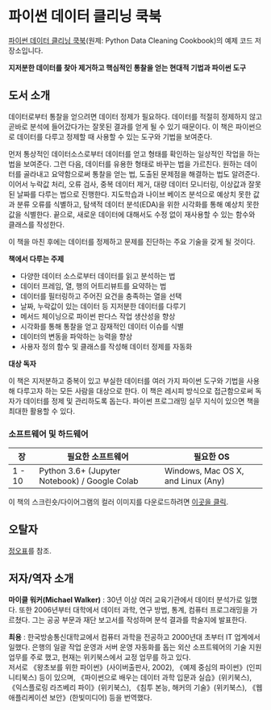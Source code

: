 # 파이썬 데이터 클리닝 쿡북

[파이썬 데이터 클리닝 쿡북](https://wikibook.co.kr/data-cleansing/)(원제: Python Data Cleaning Cookbook)의 예제 코드 저장소입니다.

**지저분한 데이터를 찾아 제거하고 핵심적인 통찰을 얻는 현대적 기법과 파이썬 도구**

## 도서 소개

데이터로부터 통찰을 얻으려면 데이터 정제가 필요하다. 데이터를 적절히 정제하지 않고 곧바로 분석에 들어갔다가는 잘못된 결과를 얻게 될 수 있기 때문이다. 이 책은 파이썬으로 데이터를 다루고 정제할 때 사용할 수 있는 도구와 기법을 보여준다.

먼저 통상적인 데이터소스로부터 데이터를 얻고 형태를 확인하는 일상적인 작업을 하는 법을 보여준다. 그런 다음, 데이터를 유용한 형태로 바꾸는 법을 가르친다. 원하는 데이터를 골라내고 요약함으로써 통찰을 얻는 법, 도출된 문제점을 해결하는 법도 알려준다. 이어서 누락값 처리, 오류 검사, 중복 데이터 제거, 대량 데이터 모니터링, 이상값과 잘못된 날짜를 다루는 법으로 진행한다. 지도학습과 나이브 베이즈 분석으로 예상치 못한 값과 분류 오류를 식별하고, 탐색적 데이터 분석(EDA)을 위한 시각화를 통해 예상치 못한 값을 식별한다. 끝으로, 새로운 데이터에 대해서도 수정 없이 재사용할 수 있는 함수와 클래스를 작성한다.

이 책을 마친 후에는 데이터를 정제하고 문제를 진단하는 주요 기술을 갖게 될 것이다.

**책에서 다루는 주제**
* 다양한 데이터 소스로부터 데이터를 읽고 분석하는 법
* 데이터 프레임, 열, 행의 어트리뷰트를 요약하는 법
* 데이터를 필터링하고 주어진 요건을 충족하는 열을 선택
* 날짜, 누락값이 있는 데이터 등 지저분한 데이터를 다루기
* 메서드 체이닝으로 파이썬 판다스 작업 생산성을 향상
* 시각화를 통해 통찰을 얻고 잠재적인 데이터 이슈를 식별
* 데이터의 변동을 파악하는 능력을 향상
* 사용자 정의 함수 및 클래스를 작성해 데이터 정제를 자동화


**대상 독자**

이 책은 지저분하고 중복이 있고 부실한 데이터를 여러 가지 파이썬 도구와 기법을 사용해 다루고자 하는 모든 사람을 대상으로 한다. 이 책은 레시피 방식으로 접근함으로써 독자가 데이터를 정제 및 관리하도록 돕는다. 파이썬 프로그래밍 실무 지식이 있으면 책을 최대한 활용할 수 있다.

### 소프트웨어 및 하드웨어

| 장 | 필요한 소프트웨어                                                                    | 필요한 OS                        |
| -------- | -------------------------------------------------------------------------------------| -----------------------------------|
| 1 - 10   |   Python 3.6+ (Jupyter Notebook) / Google Colab                               				| Windows, Mac OS X, and Linux (Any) |

이 책의 스크린숏/다이어그램의 컬러 이미지를 다운로드하려면 [이곳을 클릭](https://static.packt-cdn.com/downloads/9781800565661_ColorImages.pdf).

## 오탈자

[정오표](https://wikibook.co.kr/data-cleansing/#errata)를 참조.

## 저자/역자 소개
**마이클 워커(Michael Walker)** : 30년 이상 여러 교육기관에서 데이터 분석가로 일했다. 또한 2006년부터 대학에서 데이터 과학, 연구 방법, 통계, 컴퓨터 프로그래밍을 가르쳤다. 그는 공공 부문과 재단 보고서를 작성하며 분석 결과를 학술지에 발표한다.

**최용** : 한국방송통신대학교에서 컴퓨터 과학을 전공하고 2000년대 초부터 IT 업계에서 일했다. 은행의 일괄 작업 운영과 서버 운영 자동화를 돕는 외산 소프트웨어의 기술 지원 업무를 주로 했고, 현재는 위키북스에서 교정 업무를 하고 있다.<br>
저서로 《왕초보를 위한 파이썬》(사이버출판사, 2002), 《예제 중심의 파이썬》(인피니티북스) 등이 있으며, 《파이썬으로 배우는 데이터 과학 입문과 실습》(위키북스), 《익스플로링 라즈베리 파이》(위키북스), 《침투 본능, 해커의 기술》(위키북스), 《웹 애플리케이션 보안》(한빛미디어) 등을 번역했다.
